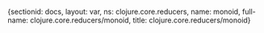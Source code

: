 {sectionid: docs, layout: var, ns: clojure.core.reducers, name: monoid, full-name: clojure.core.reducers/monoid,
  title: clojure.core.reducers/monoid}
